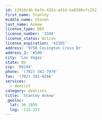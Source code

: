 ```yaml
---
id: 12910c4b-6efe-432a-ad1d-ba6596cfc252
first_name: Stanley
middle_name: Steven
last_name: Askew
license_type: DDS
license_number: '3348'
license_status: Active
license_expiration: '42185'
address: '9750 Covington Cross Dr'
address_2: '#100'
city: 'Las Vegas'
state: NV
zip: '89144'
phone: '(702) 341-7979'
fax: '(702) 341-9266'
services:
  - dentist
category: dentists
title: 'Stanley Askew'
_geoloc:
  lat: 36.1859
  lng: -115.313
---
```

